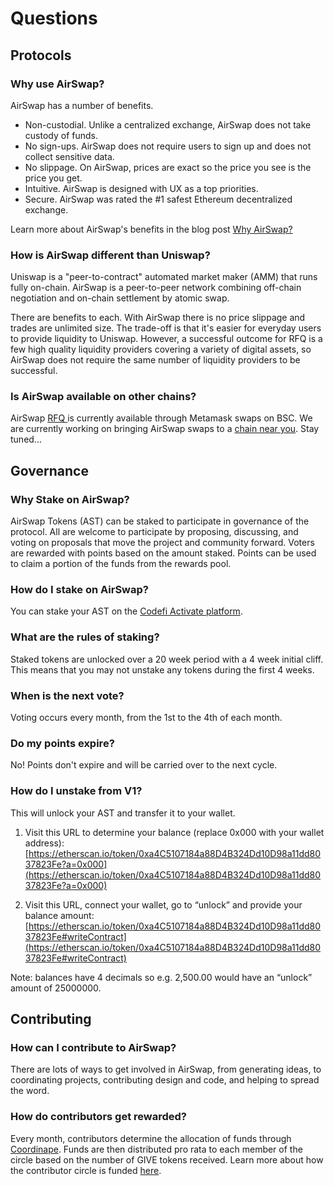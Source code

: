 # Questions

## Protocols

### Why use AirSwap?

AirSwap has a number of benefits.

- Non-custodial. Unlike a centralized exchange, AirSwap does not take custody of funds.
- No sign-ups. AirSwap does not require users to sign up and does not collect sensitive data.
- No slippage. On AirSwap, prices are exact so the price you see is the price you get.
- Intuitive. AirSwap is designed with UX as a top priorities.
- Secure. AirSwap was rated the #1 safest Ethereum decentralized exchange.

Learn more about AirSwap's benefits in the blog post [Why AirSwap?](https://medium.com/fluidity/why-airswap-62ff8b4ee81d)

### How is AirSwap different than Uniswap?

Uniswap is a "peer-to-contract" automated market maker (AMM) that runs fully on-chain. AirSwap is a peer-to-peer network combining off-chain negotiation and on-chain settlement by atomic swap.

There are benefits to each. With AirSwap there is no price slippage and trades are unlimited size. The trade-off is that it's easier for everyday users to provide liquidity to Uniswap. However, a successful outcome for RFQ is a few high quality liquidity providers covering a variety of digital assets, so AirSwap does not require the same number of liquidity providers to be successful.

### Is AirSwap available on other chains?

AirSwap [RFQ ](technology/protocols.md)is currently available through Metamask swaps on BSC. We are currently working on bringing AirSwap swaps to a [chain near you](https://github.com/airswap/airswap-aips/issues/49). Stay tuned...

## Governance

### Why Stake on AirSwap?

AirSwap Tokens (AST) can be staked to participate in governance of the protocol. All are welcome to participate by proposing, discussing, and voting on proposals that move the project and community forward. Voters are rewarded with points based on the amount staked. Points can be used to claim a portion of the funds from the rewards pool.

### How do I stake on AirSwap?

You can stake your AST on the [Codefi Activate platform](https://activate.codefi.network/staking/airswap/governance).

### What are the rules of staking?

Staked tokens are unlocked over a 20 week period with a 4 week initial cliff. This means that you may not unstake any tokens during the first 4 weeks.

### When is the next vote?

Voting occurs every month, from the 1st to the 4th of each month.

### Do my points expire?

No! Points don't expire and will be carried over to the next cycle.

### How do I unstake from V1?

This will unlock your AST and transfer it to your wallet.

1. Visit this URL to determine your balance (replace 0x000 with your wallet address):
   [https://etherscan.io/token/0xa4C5107184a88D4B324Dd10D98a11dd8037823Fe?a=0x000](https://etherscan.io/token/0xa4C5107184a88D4B324Dd10D98a11dd8037823Fe?a=0x000)

2. Visit this URL, connect your wallet, go to “unlock” and provide your balance amount:
   [https://etherscan.io/token/0xa4C5107184a88D4B324Dd10D98a11dd8037823Fe#writeContract](https://etherscan.io/token/0xa4C5107184a88D4B324Dd10D98a11dd8037823Fe#writeContract)

Note: balances have 4 decimals so e.g. 2,500.00 would have an “unlock” amount of 25000000.

## Contributing

### How can I contribute to AirSwap?

There are lots of ways to get involved in AirSwap, from generating ideas, to coordinating projects, contributing design and code, and helping to spread the word.

### How do contributors get rewarded?

Every month, contributors determine the allocation of funds through [Coordinape](https://coordinape.com). Funds are then distributed pro rata to each member of the circle based on the number of GIVE tokens received. Learn more about how the contributor circle is funded [here](community/rewards.md#circle-funding).
